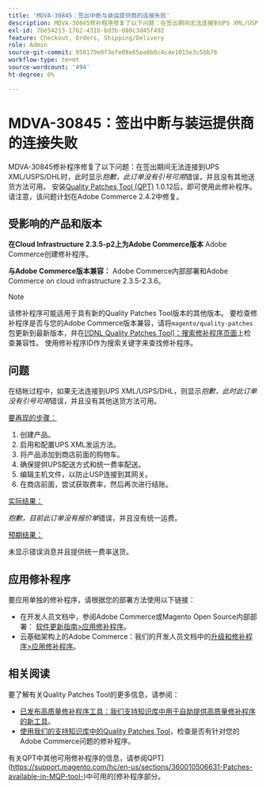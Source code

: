 ```yaml
---
title: 'MDVA-30845：签出中断与装运提供商的连接失败'
description: MDVA-30845修补程序修复了以下问题：在签出期间无法连接到UPS XML/USPS/DHL，并且没有其他送货方法可用时，显示*抱歉，此订单目前没有引号可用*错误。 安装[Quality Patches Tool (QPT)](/help/announcements/adobe-commerce-announcements/magento-quality-patches-released-new-tool-to-self-serve-quality-patches.md) 1.0.12后，即可使用此修补程序。 请注意，该问题计划在Adobe Commerce 2.4.2中修复。
exl-id: 7be54213-1762-431b-bd3b-080c3d45f492
feature: Checkout, Orders, Shipping/Delivery
role: Admin
source-git-commit: 958179e0f3efe08e65ea8b0c4c4e1015e3c5bb76
workflow-type: tm+mt
source-wordcount: '494'
ht-degree: 0%

---
```


# MDVA-30845：签出中断与装运提供商的连接失败

MDVA-30845修补程序修复了以下问题：在签出期间无法连接到UPS XML/USPS/DHL时，此时显示&#x200B;*抱歉，此订单没有引号可用*&#x200B;错误，并且没有其他送货方法可用。 安装[Quality Patches Tool (QPT)](/help/announcements/adobe-commerce-announcements/magento-quality-patches-released-new-tool-to-self-serve-quality-patches.md) 1.0.12后，即可使用此修补程序。 请注意，该问题计划在Adobe Commerce 2.4.2中修复。

## 受影响的产品和版本

**在Cloud Infrastructure 2.3.5-p2上为Adobe Commerce版本** Adobe Commerce创建修补程序。

**与Adobe Commerce版本兼容：** Adobe Commerce内部部署和Adobe Commerce on cloud infrastructure 2.3.5-2.3.6。

>[!NOTE]
>
>该修补程序可能适用于具有新的Quality Patches Tool版本的其他版本。 要检查修补程序是否与您的Adobe Commerce版本兼容，请将`magento/quality-patches`包更新到最新版本，并在[[!DNL Quality Patches Tool]：搜索修补程序页面](https://devdocs.magento.com/quality-patches/tool.html#patch-grid)上检查兼容性。 使用修补程序ID作为搜索关键字来查找修补程序。

## 问题

在结帐过程中，如果无法连接到UPS XML/USPS/DHL，则显示&#x200B;*抱歉，此时此订单没有引号可用*&#x200B;错误，并且没有其他送货方法可用。

<u>要再现的步骤：</u>

1. 创建产品。
1. 启用和配置UPS XML发运方法。
1. 将产品添加到商店前面的购物车。
1. 确保提供UPS配送方式和统一费率配送。
1. 编辑主机文件，以防止USP连接到其网关。
1. 在商店前面，尝试获取费率，然后再次进行结账。

<u>实际结果：</u>

*抱歉，目前此订单没有报价单*&#x200B;错误，并且没有统一运费。

<u>预期结果：</u>

未显示错误消息并且提供统一费率送货。

## 应用修补程序

要应用单独的修补程序，请根据您的部署方法使用以下链接：

* 在开发人员文档中，参阅Adobe Commerce或Magento Open Source内部部署： [软件更新指南>应用修补程序](https://devdocs.magento.com/guides/v2.4/comp-mgr/patching/mqp.html)。
* 云基础架构上的Adobe Commerce：我们的开发人员文档中的[升级和修补程序>应用修补程序](https://devdocs.magento.com/cloud/project/project-patch.html)。


## 相关阅读

要了解有关Quality Patches Tool的更多信息，请参阅：

* [已发布高质量修补程序工具：我们支持知识库中用于自助提供高质量修补程序的新工具](/help/announcements/adobe-commerce-announcements/magento-quality-patches-released-new-tool-to-self-serve-quality-patches.md)。
* [使用我们的支持知识库中的Quality Patches Tool](/help/support-tools/patches-available-in-qpt-tool/check-patch-for-magento-issue-with-magento-quality-patches.md)，检查是否有针对您的Adobe Commerce问题的修补程序。

有关QPT中其他可用修补程序的信息，请参阅QPT](https://support.magento.com/hc/en-us/sections/360010506631-Patches-available-in-MQP-tool-)中可用的[修补程序部分。
